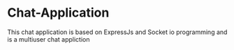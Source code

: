 # Chat-Application
This chat application is based on ExpressJs and Socket io programming and is a multiuser chat appliction
